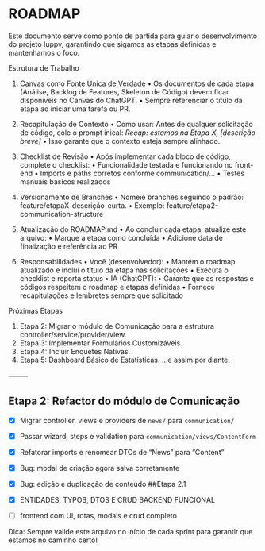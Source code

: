 # ROADMAP

Este documento serve como ponto de partida para guiar o desenvolvimento do projeto Iuppy, garantindo que sigamos as etapas definidas e mantenhamos o foco.

Estrutura de Trabalho

1. Canvas como Fonte Única de Verdade
 • Os documentos de cada etapa (Análise, Backlog de Features, Skeleton de Código) devem ficar disponíveis no Canvas do ChatGPT.
 • Sempre referenciar o título da etapa ao iniciar uma tarefa ou PR.

2. Recapitulação de Contexto
 • Como usar: Antes de qualquer solicitação de código, cole o prompt inical:
_Recap: estamos na Etapa X, [descrição breve]_
 • Isso garante que o contexto esteja sempre alinhado.

3. Checklist de Revisão
 • Após implementar cada bloco de código, complete o checklist:
 • Funcionalidade testada e funcionando no front-end
 • Imports e paths corretos conforme communication/...
 • Testes manuais básicos realizados

4. Versionamento de Branches
 • Nomeie branches seguindo o padrão: feature/etapaX-descrição-curta.
 • Exemplo: feature/etapa2-communication-structure

5. Atualização do ROADMAP.md
 • Ao concluir cada etapa, atualize este arquivo:
 • Marque a etapa como concluída
 • Adicione data de finalização e referência ao PR

6. Responsabilidades
 • Você (desenvolvedor):
 • Mantém o roadmap atualizado e inclui o título da etapa nas solicitações
 • Executa o checklist e reporta status
 • IA (ChatGPT):
 • Garante que as respostas e códigos respeitem o roadmap e etapas definidas
 • Fornece recapitulações e lembretes sempre que solicitado

Próximas Etapas

 1. Etapa 2: Migrar o módulo de Comunicação para a estrutura controller/service/provider/view.
 2. Etapa 3: Implementar Formulários Customizáveis.
 3. Etapa 4: Incluir Enquetes Nativas.
 4. Etapa 5: Dashboard Básico de Estatísticas.
…e assim por diante.

⸻

## Etapa 2: Refactor do módulo de Comunicação

- [x] Migrar controller, views e providers de `news/` para `communication/`
- [x] Passar wizard, steps e validation para `communication/views/ContentForm`
- [x] Refatorar imports e renomear DTOs de “News” para “Content”
- [x] Bug: modal de criação agora salva corretamente
- [x] Bug: edição e duplicação de conteúdo
##Etapa 2.1
- [x] ENTIDADES, TYPOS, DTOS E CRUD BACKEND FUNCIONAL
- [ ] frontend com UI, rotas, modals e crud completo
  

Dica: Sempre valide este arquivo no início de cada sprint para garantir que estamos no caminho certo!
